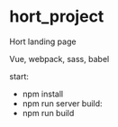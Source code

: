 # hort_project
Hort landing page

Vue, webpack, sass, babel

start:
  - npm install
  - npm run server
build:
  - npm run build
